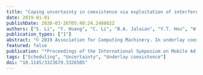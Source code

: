 ```yaml
---
title: "Coping uncertainty in coexistence via exploitation of interference threshold violation"
date: 2019-01-01
publishDate: 2020-03-26T05:40:24.248862Z
authors: ["S. Li", "Y. Huang", "C. Li", "B.A. Jalaian", "Y.T. Hou", "W. Lou"]
publication_types: ["1"]
abstract: "© 2019 Association for Computing Machinery. In underlay coexistence, secondary users (SUs) attempt to keep their interference to the primary users (PUs) under a threshold. Due to the absence of cooperation from the PUs, there exists much uncertainty at the SUs in terms of channel state information (CSI). An effective approach to cope such uncertainty is to introduce occasional interference threshold violation by the SUs, as long as such occasional violation can be tolerated by the PUs. This paper exploits this idea through a chance constrained programming (CCP) formulation, where the knowledge of uncertain CSI is limited to only the first and second order statistics rather than its complete distribution information. Our main contribution is the introduction of a novel and powerful technique, called Exact Conic Reformulation (ECR), to reformulate the intractable chance constraints. ECR guarantees an equivalent reformulation for linear chance constraints into deterministic conic constraints and does not suffer from the limitations associated with the state-of-the-art approach – Bernstein Approximation. Simulation results confirm that ECR offers significant performance improvement over Bernstein Approximation in uncorrelated channels and a competitive solution in correlated channels (where Bernstein Approximation is no longer applicable)."
featured: false
publication: "*Proceedings of the International Symposium on Mobile Ad Hoc Networking and Computing (MobiHoc)*"
tags: ["Scheduling", "Uncertainty", "Underlay coexistence"]
doi: "10.1145/3323679.3326505"
---
```


